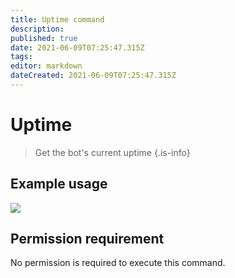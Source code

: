 ```yaml
---
title: Uptime command
description: 
published: true
date: 2021-06-09T07:25:47.315Z
tags: 
editor: markdown
dateCreated: 2021-06-09T07:25:47.315Z
---
```


# Uptime
> Get the bot's current uptime
{.is-info}
## Example usage
![](https://i.imgur.com/MCb2S2W.png)
## Permission requirement
No permission is required to execute this command.